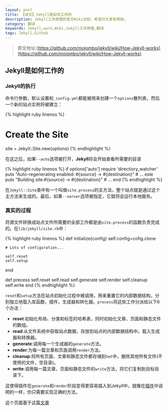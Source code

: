 ```yaml
---
layout: post
title: 【译文】Jekyll是如何工作的
description: Jekyll工作原理的官方Wiki文档，希望对大家有帮助。
category: 翻译
keywords: Jekyll,work,Wiki,Jekyll工作原理,翻译
tags: Jekyll,Github
---
```


> 原文地址:[https://github.com/mojombo/jekyll/wiki/How-Jekyll-works](https://github.com/mojombo/jekyll/wiki/How-Jekyll-works)

## Jekyll是如何工作的 ##

### Jekyll的执行 ###

命令行参数，默认设置和`_config.yml`都能被用来创建一个`options`散列表，然后一个新的站点实例将被建立：

{% highlight ruby linenos %}
# Create the Site
site = Jekyll::Site.new(options)
{% endhighlight %}

在这之后，如果`--auto`选项被打开，**Jekyll**将会开始查看所需要的目录

{% highlight ruby linenos %}
if options['auto']
	require 'directiory_watcher'
	puts "Auto-regenerating enabled: #{source} -> #{destination}"
	# ...
esle
	puts "Building site:#{source} -> #{destination}"
	# ...
end
{% endhighlight %}

在`Jekyll::Site`类中有一个叫做`site.process`的主方法，整个站点就是通过这个主方法来生成的。最后，如果`--server`选项被指定，它就将会运行本地服务。

### 真实的过程 ###

将源文件转换成站点文件所需要的全部工作都是由`site.process`的函数负责完成的。在`lib/jekyll/site.rb`中：

{% highlight ruby linenos %}
def initialize(config)
	self.config=cofig.clone

	# Lots of configuration...

	self.reset
	self.setup
end

def precess
	self.reset
	self.read
	self.generate
	self.render
	self.cleanup
	self.write
end
{% endhighlight %}


`reset`和`setup`方法在站点初始化过程中被调用，用来重置它的内部数据结构，分别独立地载入库函数，插件，生成器和转化器。`process`将这些工作分派给以下6个办法：
- **reset**:初始化布局、分类和标签的哈希表，同时初始化文章、页面和静态文件的数组。
- **read**:从文件系统中获取站点数据，存放到站点的内部数据结构中。载入生成器和转换器。
- **generate**:调用每一个生成器的`generate`方法。
- **render**:为每一篇文章和页面调用`render`方法。
- **cleanup**:将所有页面、文章和静态文件都存储到`Set`中，删除其他所有文件(不使用的文件，空目录)。
- **write**:调用每一篇文章、页面和静态文件的`write`方法，将它们复制到目标目录下。

这使得插件在`generate`和`render`阶段变得更容易插入到Jekyll中，就像在[插件](https://github.com/mojombo/jekyll/wiki/Plugins)中说明的一样，你只需要实现正确的方法。

这个页面基于这篇[文章](onox.com.br/2012/10/02/how-jekyll-workd.html)


